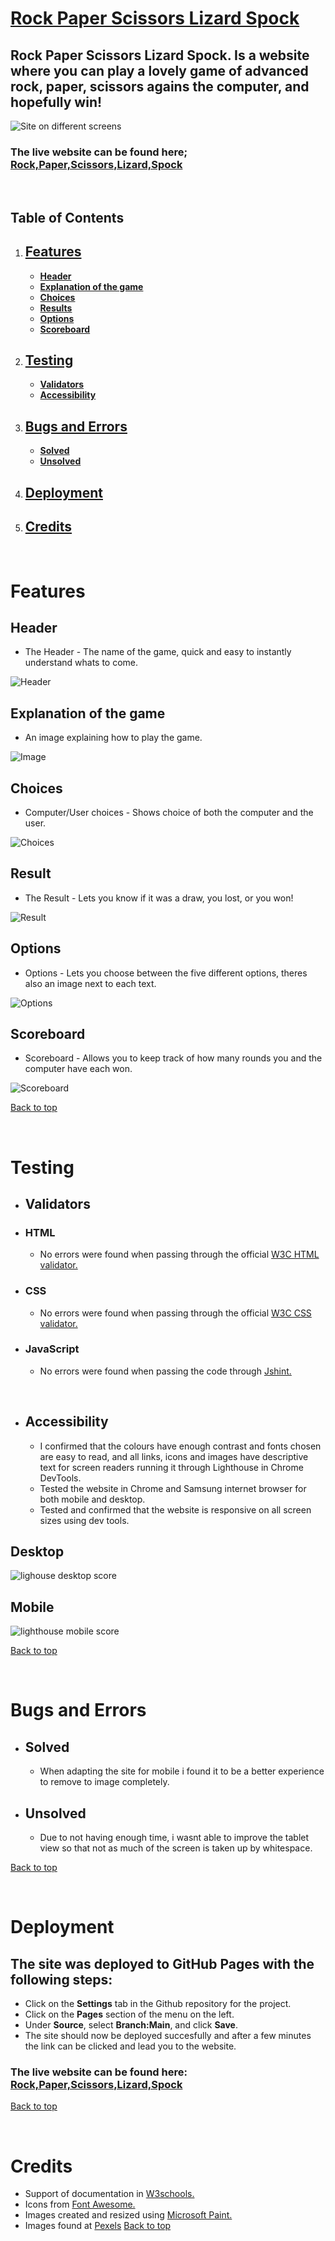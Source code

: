# [Rock Paper Scissors Lizard Spock](https://mattheuskasa.github.io/Rock-Paper-Scissors-Lizard-Spock//)

## Rock Paper Scissors Lizard Spock. Is a website where you can play a lovely game of advanced rock, paper, scissors agains the computer, and hopefully win!

![Site on different screens](md-images/different-responses.png)


### The live website can be found here; [Rock,Paper,Scissors,Lizard,Spock]( https://mattheuskasa.github.io/Rock-Paper-Scissors-Lizard-Spock//)

<p>&nbsp;</p>

## Table of Contents
1. ## [**Features**](#features-1)
    - [**Header**](#header)
    - [**Explanation of the game**](#explanation-of-the-game)
    - [**Choices**](#choices)
    - [**Results**](#result)
    - [**Options**](#options)
    - [**Scoreboard**](#scoreboard)

2. ## [**Testing**](#testing-1)
    - [**Validators**](#validators)
    - [**Accessibility**](#accessibility)

3. ## [**Bugs and Errors**](#bugs-and-errors-1)
    - [**Solved**](#solved)
    - [**Unsolved**](#unsolved)

4. ## [**Deployment**](#deployment-1)

5. ## [**Credits**](#credits-1)

<p>&nbsp;</p>

# Features


## Header
- The Header - The name of the game, quick and easy to instantly understand whats to come.

![Header](md-images/RPSLS-Header.png)

## Explanation of the game
- An image explaining how to play the game.

![Image](md-images/325665%20copy.png)

## Choices
- Computer/User choices - Shows choice of both the computer and the user.

![Choices](md-images/Computer-and-user-choice.png)

## Result
- The Result - Lets you know if it was a draw, you lost, or you won!

![Result](md-images/Result.png)

## Options
- Options - Lets you choose between the five different options, theres also an image next to each text.

![Options](md-images/Options.png)

## Scoreboard
- Scoreboard - Allows you to keep track of how many rounds you and the computer have each won.

![Scoreboard](md-images/Scoreboard.png)


[Back to top](#)


<p>&nbsp;</p>

# Testing

- ## Validators

- ### HTML
  - No errors were found when passing through the official [W3C HTML validator.](https://validator.w3.org/)

- ### CSS
  - No errors were found when passing through the official [W3C CSS validator.](https://jigsaw.w3.org/css-validator/#validate_by_uri)

- ### JavaScript
  - No errors were found when passing the code through [Jshint.](https://jshint.com/)

<p>&nbsp;</p>

- ## Accessibility

  - I confirmed that the colours have enough contrast and fonts chosen are easy to read, and all links, icons and images have descriptive text for screen readers running it through Lighthouse in Chrome DevTools.
  - Tested the website in Chrome and Samsung internet browser for both mobile and desktop.
  - Tested and confirmed that the website is responsive on all screen sizes using dev tools.

## Desktop

  ![lighouse desktop score](md-images/lighthouse-desktop.png)

## Mobile

  ![lighthouse mobile score](md-images/lighthouse-mobile.png)

[Back to top](#)
<p>&nbsp;</p>

  # Bugs and Errors

- ## Solved

  - When adapting the site for mobile i found it to be a better experience to remove to image completely.

- ## Unsolved

  - Due to not having enough time, i wasnt able to improve the tablet view so that not as much of the screen is taken up by whitespace.
  
[Back to top](#)
<p>&nbsp;</p>


  # Deployment

  ## The site was deployed to GitHub Pages with the following steps:

  - Click on the **Settings** tab in the Github repository for the project.
  - Click on the **Pages** section of the menu on the left.
  - Under **Source**, select **Branch:Main**, and click **Save**.
  - The site should now be deployed succesfully and after a few minutes the link can be clicked and lead you to the website.


### The live website can be found here: [Rock,Paper,Scissors,Lizard,Spock]( https://mattheuskasa.github.io/Rock-Paper-Scissors-Lizard-Spock//)
[Back to top](#)
<p>&nbsp;</p>

 # Credits

 - Support of documentation in [W3schools.](https://www.w3schools.com/)
 - Icons from [Font Awesome.](https://fontawesome.com/)
 - Images created and resized using [Microsoft Paint.](https://sv.wikipedia.org/wiki/Microsoft_Paint)
 - Images found at [Pexels](https://www.pexels.com/)
 [Back to top](#)